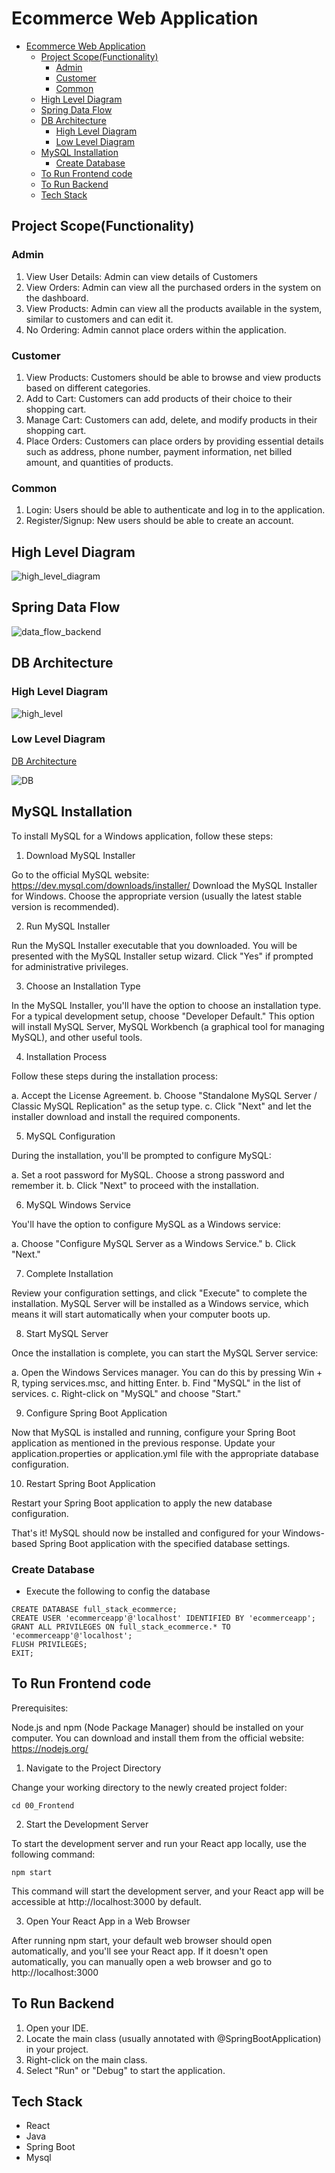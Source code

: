 # Ecommerce Web Application

- [Ecommerce Web Application](#ecommerce-web-application)
  - [Project Scope(Functionality)](#project-scopefunctionality)
    - [Admin](#admin)
    - [Customer](#customer)
    - [Common](#common)
  - [High Level Diagram](#high-level-diagram)
  - [Spring Data Flow](#spring-data-flow)
  - [DB Architecture](#db-architecture)
    - [High Level Diagram](#high-level-diagram-1)
    - [Low Level Diagram](#low-level-diagram)
  - [MySQL Installation](#mysql-installation)
    - [Create Database](#create-database)
  - [To Run Frontend code](#to-run-frontend-code)
  - [To Run Backend](#to-run-backend)
  - [Tech Stack](#tech-stack)

## Project Scope(Functionality)

### Admin

1. View User Details: Admin can view details of Customers
2. View Orders: Admin can view all the purchased orders in the system on the dashboard.
3. View Products: Admin can view all the products available in the system, similar to customers and can edit it.
4. No Ordering: Admin cannot place orders within the application.

### Customer

1. View Products: Customers should be able to browse and view products based on different categories.
2. Add to Cart: Customers can add products of their choice to their shopping cart.
3. Manage Cart: Customers can add, delete, and modify products in their shopping cart.
4. Place Orders: Customers can place orders by providing essential details such as address, phone number, payment information, net billed amount, and quantities of products.

### Common

1. Login: Users should be able to authenticate and log in to the application.
2. Register/Signup: New users should be able to create an account.

## High Level Diagram

![high_level_diagram](./99_Others/02_Project_High_Level_Diagram.png)

## Spring Data Flow

![data_flow_backend](./99_Others/01_spring.png)

## DB Architecture

### High Level Diagram

![high_level](./99_Others/High%20Level%20DB%20Flow.jpg)

### Low Level Diagram

[DB Architecture](./02_DB/ER_Diagram-1.0.pdf)

![DB](./02_DB/DB.png)

## MySQL Installation

To install MySQL for a Windows application, follow these steps:

1. Download MySQL Installer

Go to the official MySQL website: https://dev.mysql.com/downloads/installer/
Download the MySQL Installer for Windows. Choose the appropriate version (usually the latest stable version is recommended).

2. Run MySQL Installer

Run the MySQL Installer executable that you downloaded.
You will be presented with the MySQL Installer setup wizard. Click "Yes" if prompted for administrative privileges.

3. Choose an Installation Type

In the MySQL Installer, you'll have the option to choose an installation type. For a typical development setup, choose "Developer Default." This option will install MySQL Server, MySQL Workbench (a graphical tool for managing MySQL), and other useful tools.

4. Installation Process

Follow these steps during the installation process:

a. Accept the License Agreement.
b. Choose "Standalone MySQL Server / Classic MySQL Replication" as the setup type.
c. Click "Next" and let the installer download and install the required components.

5. MySQL Configuration

During the installation, you'll be prompted to configure MySQL:

a. Set a root password for MySQL. Choose a strong password and remember it.
b. Click "Next" to proceed with the installation.

6. MySQL Windows Service

You'll have the option to configure MySQL as a Windows service:

a. Choose "Configure MySQL Server as a Windows Service."
b. Click "Next."

7. Complete Installation

Review your configuration settings, and click "Execute" to complete the installation. MySQL Server will be installed as a Windows service, which means it will start automatically when your computer boots up.

8. Start MySQL Server

Once the installation is complete, you can start the MySQL Server service:

a. Open the Windows Services manager. You can do this by pressing Win + R, typing services.msc, and hitting Enter.
b. Find "MySQL" in the list of services.
c. Right-click on "MySQL" and choose "Start."

9. Configure Spring Boot Application

Now that MySQL is installed and running, configure your Spring Boot application as mentioned in the previous response. Update your application.properties or application.yml file with the appropriate database configuration.

10. Restart Spring Boot Application

Restart your Spring Boot application to apply the new database configuration.

That's it! MySQL should now be installed and configured for your Windows-based Spring Boot application with the specified database settings.

### Create Database

- Execute the following to config the database

```
CREATE DATABASE full_stack_ecommerce;
CREATE USER 'ecommerceapp'@'localhost' IDENTIFIED BY 'ecommerceapp';
GRANT ALL PRIVILEGES ON full_stack_ecommerce.* TO 'ecommerceapp'@'localhost';
FLUSH PRIVILEGES;
EXIT;
```

## To Run Frontend code

Prerequisites:

Node.js and npm (Node Package Manager) should be installed on your computer. You can download and install them from the official website: https://nodejs.org/

1. Navigate to the Project Directory

Change your working directory to the newly created project folder:

```
cd 00_Frontend
```

2.  Start the Development Server

To start the development server and run your React app locally, use the following command:

```
npm start
```

This command will start the development server, and your React app will be accessible at http://localhost:3000 by default.

3. Open Your React App in a Web Browser

After running npm start, your default web browser should open automatically, and you'll see your React app. If it doesn't open automatically, you can manually open a web browser and go to http://localhost:3000

## To Run Backend

1. Open your IDE.
2. Locate the main class (usually annotated with @SpringBootApplication) in your project.
3. Right-click on the main class.
4. Select "Run" or "Debug" to start the application.

## Tech Stack

- React
- Java
- Spring Boot
- Mysql
